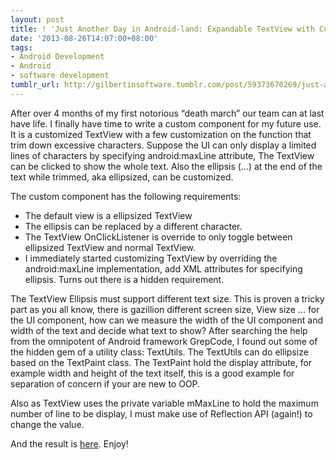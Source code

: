 ```yaml
---
layout: post
title: ! 'Just Another Day in Android-land: Expandable TextView with Custom Ellipsis'
date: '2013-08-26T14:07:00+08:00'
tags:
- Android Development
- Android
- software development
tumblr_url: http://gilbertinsoftware.tumblr.com/post/59373670269/just-another-day-in-android-land-expandable-textview
---
```

After over 4 months of my first notorious “death march” our team can at last have life. I finally have time to write a custom component for my future use. It is a customized TextView with a few customization on the function that trim down excessive characters. Suppose the UI can only display a limited lines of characters by specifying android:maxLine attribute, The TextView can be clicked to show the whole text. Also the ellipsis (…) at the end of the text while trimmed, aka ellipsized, can be customized.

The custom component has the following requirements:

* The default view is a ellipsized TextView
* The ellipsis can be replaced by a different character.
* The TextView OnClickListener is override to only toggle between ellipsized TextView and normal TextView.
* I immediately started customizing TextView by overriding the android:maxLine implementation, add XML attributes for specifying ellipsis. Turns out there is a hidden requirement.

The TextView Ellipsis must support different text size. 
This is proven a tricky part as you all know, there is gazillion different screen size, View size … for the UI component, how can we measure the width of the UI component and width of the text and decide what text to show? After searching the help from the omnipotent of Android framework GrepCode, I found out some of the hidden gem of a utility class: TextUtils. The TextUtils can do ellipsize based on the TextPaint class. The TextPaint hold the display attribute, for example width and height of the text itself, this is a good example for separation of concern if your are new to OOP.

Also as TextView uses the private variable mMaxLine to hold the maximum number of line to be display, I must make use of Reflection API (again!) to change the value.

And the result is [here](https://gist.github.com/gilbertwat/6338414). Enjoy!
